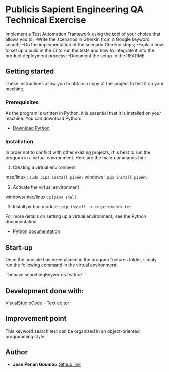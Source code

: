 # Publicis Sapient Engineering QA Technical Exercise
Implement a Test Automation Framework using the tool of your choice that allows you to: 
-Write the scenarios in Gherkin from a Google keyword search;
-Do the implementation of the scenario Gherkin steps;
-Explain how to set up a build in the CI to run the tests and how to integrate it into the product deployment process;
-Document the setup in the README 
 
## Getting started

These instructions allow you to obtain a copy of the project to test it on your machine.

### Prerequisites

As the program is written in Python, it is essential that it is installed on your machine. You can download Python:
* [Download Python](https://www.python.org/downloads/)  

### Installation

In order not to conflict with other existing projects, it is best to run the program in a virtual environment.
Here are the main commands for :

1. Creating a virtual environment 

mac/linux : ```sudo pip3 install pipenv```
windows : ```pip install pipenv ```

2. Activate the virtual environment

windows/mac/linux : ```pipenv shell```

3. Install python module : ```pip install -r requirements.txt ``` 

For more details on setting up a virtual environment, see the Python documentation
* [Python documentation](https://docs.python.org/3/search.html?q=virtual+environment)  

## Start-up

Once the console has been placed in the program features folder, simply run the following command in the virtual environment:

``behave searchingKeywords.feature```

## Development done with:
[VisualStudioCode](https://code.visualstudio.com/) - Text editor

## Improvement point
This keyword search test can be organized in an object-oriented programming style.


## Author

* **Jean Penan Goumou** [Github link](https://github.com/johnPenan/QA_Publicis_Sapient_Technical_Test.git) 